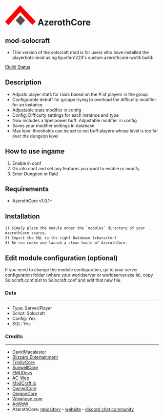 # ![logo](https://raw.githubusercontent.com/azerothcore/azerothcore.github.io/master/images/logo-github.png) AzerothCore

## mod-solocraft

- This version of the solocraft mod is for users who have installed the playerbots-mod using liyunfan1223's custom azerothcore-wotlk build: 

[!Build Status](https://github.com/liyunfan1223/azerothcore-wotlk/tree/Playerbot)

## Description

- Adjusts player stats for raids based on the # of players in the group
- Configurable debuff for groups trying to overload the difficulty modifier for an instance
- Adjustable stats modifier in config
- Config: Difficulty settings for each instance and type
- Now includes a Spellpower buff: Adjustable modifier in config
- Saves your modifier settings in database.
- Max level thresholds can be set to not buff players whose level is too far over the dungeon level

## How to use ingame

1. Enable in conf
2. Go into conf and set any features you want to enable or modify
3. Enter Dungeon or Raid

## Requirements

- AzerothCore v1.0.1+

## Installation

```
1) Simply place the module under the `modules` directory of your AzerothCore source. 
2) Import the SQL to the right Database (character)
3) Re-run cmake and launch a clean build of AzerothCore.
```

## Edit module configuration (optional)

If you need to change the module configuration, go to your server configuration folder (where your worldserver or worldserver.exe is), copy Solocraft.conf.dist to Solocraft.conf and edit that new file.

### Data ###

------------------------------------------------------------------------------------------------------------------

- Type: Server/Player
- Script: Solocraft
- Config: Yes
- SQL: Yes

### Credits ###

------------------------------------------------------------------------------------------------------------------
- [DavidMacalaster](https://github.com/DavidMacalaster/Solocraft)
- [Blizzard Entertainment](http://blizzard.com)
- [TrinityCore](https://github.com/TrinityCore/TrinityCore/blob/3.3.5/THANKS)
- [SunwellCore](http://www.azerothcore.org/pages/sunwell.pl/)
- [EMUDevs](https://youtube.com/user/EmuDevs)
- [AC-Web](http://ac-web.org/)
- [ModCraft.io](http://modcraft.io/)
- [OwnedCore](http://ownedcore.com/)
- [OregonCore](https://wiki.oregon-core.net/)
- [Wowhead.com](http://wowhead.com)
- [AoWoW](https://wotlk.evowow.com/)
- AzerothCore: [repository](https://github.com/azerothcore) - [website](http://azerothcore.org/) - [discord chat community](https://discord.gg/PaqQRkd)
